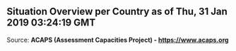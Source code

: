 ## Situation Overview per Country as of Thu, 31 Jan 2019 03:24:19 GMT

Source: **ACAPS (Assessment Capacities Project) - https://www.acaps.org**